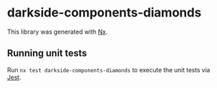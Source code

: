 # darkside-components-diamonds

This library was generated with [Nx](https://nx.dev).

## Running unit tests

Run `nx test darkside-components-diamonds` to execute the unit tests via [Jest](https://jestjs.io).
